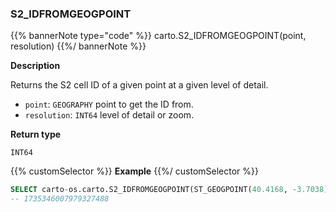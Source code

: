 ### S2_IDFROMGEOGPOINT

{{% bannerNote type="code" %}}
carto.S2_IDFROMGEOGPOINT(point, resolution)
{{%/ bannerNote %}}

**Description**

Returns the S2 cell ID of a given point at a given level of detail.

* `point`: `GEOGRAPHY` point to get the ID from.
* `resolution`: `INT64` level of detail or zoom.

**Return type**

`INT64`

{{% customSelector %}}
**Example**
{{%/ customSelector %}}

```sql
SELECT carto-os.carto.S2_IDFROMGEOGPOINT(ST_GEOGPOINT(40.4168, -3.7038), 8);
-- 1735346007979327488
```